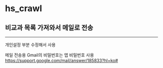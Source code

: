 # hs_crawl

## 비교과 목록 가져와서 메일로 전송
------------
개인설정 부분 수정해서 사용


메일 전송용 Gmail의 비밀번호는 앱 비밀번호 사용
https://support.google.com/mail/answer/185833?hl=ko#

